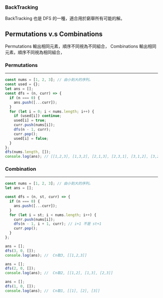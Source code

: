 ### BackTracking

BackTracking 也是 DFS 的一種，適合用於窮舉所有可能的解。

## Permutations v.s Combinations

Permutations 輸出相同元素，順序不同視為不同組合，
Combinations 輸出相同元素，順序不同視為相同組合，

### Permutations

---

```js
const nums = [1, 2, 3]; // 由小到大的序列。
const used = {};
let ans = [];
const dfs = (n, curr) => {
  if (n === 0) {
    ans.push([...curr]);
  }
  for (let i = 0; i < nums.length; i++) {
    if (used[i]) continue;
    used[i] = true;
    curr.push(nums[i]);
    dfs(n - 1, curr);
    curr.pop();
    used[i] = false;
  }
};
dfs(nums.length, []);
console.log(ans); // [[1,2,3], [1,3,2], [2,1,3], [2,3,1], [3,1,2], [3,2,1]]
```

### Combination
---

```js
const nums = [1, 2, 3]; // 由小到大的序列。
let ans = [];

const dfs = (n, st, curr) => {
  if (n === 0) {
    ans.push([...curr]);
  }
  for (let i = st; i < nums.length; i++) {
    curr.push(nums[i]);
    dfs(n - 1, i + 1, curr); // i+1 不是 st+1
    curr.pop();
  }
};

ans = [];
dfs(3, 0, []); 
console.log(ans); //  Cn取3, [[1,2,3]]

ans = [];
dfs(2, 0, []); 
console.log(ans); //  Cn取2, [[1,2], [1,3], [2,3]]

ans = [];
dfs(1, 0, []); 
console.log(ans); //  Cn取1, [[1], [2], [3]]

```
